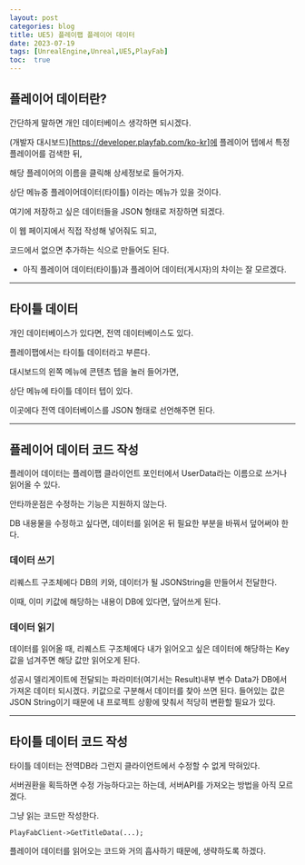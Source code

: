 ```yaml
---
layout: post
categories: blog
title: UE5) 플레이팹 플레이어 데이터
date: 2023-07-19
tags: [UnrealEngine,Unreal,UE5,PlayFab]
toc:  true
---
```


## 플레이어 데이터란?

간단하게 말하면 개인 데이터베이스 생각하면 되시겠다.

(개발자 대시보드)[https://developer.playfab.com/ko-kr]에 플레이어 텝에서 특정 플레이어를 검색한 뒤,

해당 플레이어의 이름을 클릭해 상세정보로 들어가자.

상단 메뉴중 플레이어데이터(타이틀) 이라는 메뉴가 있을 것이다.

여기에 저장하고 싶은 데이터들을 JSON 형태로 저장하면 되겠다.

이 웹 페이지에서 직접 작성해 넣어줘도 되고,

코드에서 없으면 추가하는 식으로 만들어도 된다.

* 아직 플레이어 데이터(타이틀)과 플레이어 데이터(게시자)의 차이는 잘 모르겠다.
-------------------------

## 타이틀 데이터

개인 데이터베이스가 있다면, 전역 데이터베이스도 있다.

플레이팹에서는 타이틀 데이터라고 부른다.

대시보드의 왼쪽 메뉴에 콘텐츠 텝을 눌러 들어가면,

상단 메뉴에 타이틀 데이터 텝이 있다.

이곳에다 전역 데이터베이스를 JSON 형태로 선언해주면 된다.

------------------------------

## 플레이어 데이터 코드 작성

플레이어 데이터는 플레이팹 클라이언트 포인터에서 UserData라는 이름으로 쓰거나 읽어올 수 있다.

안타까운점은 수정하는 기능은 지원하지 않는다.

DB 내용물을 수정하고 싶다면, 데이터를 읽어온 뒤 필요한 부분을 바꿔서 덮어써야 한다.

### 데이터 쓰기
<script src="https://gist.github.com/bu30808/29bb67925f07d72ed2f11b6de4760dbe.js"></script>
리퀘스트 구조체에다 DB의 키와, 데이터가 될 JSONString을 만들어서 전달한다.

이때, 이미 키값에 해당하는 내용이 DB에 있다면, 덮어쓰게 된다.


### 데이터 읽기
<script src="https://gist.github.com/bu30808/73d559b73a0ebbef8790c4b6f91cdb08.js"></script>
데이터를 읽어올 때, 리퀘스트 구조체에다 내가 읽어오고 싶은 데이터에 해당하는 Key값을 넘겨주면 해당 값만 읽어오게 된다.

성공시 델리게이트에 전달되는 파라미터(여기서는 Result)내부 변수 Data가 DB에서 가져온 데이터 되시겠다.
키값으로 구분해서 데이터를 찾아 쓰면 된다.
들어있는 값은 JSON String이기 때문에 내 프로젝트 상황에 맞춰서 적당히 변환할 필요가 있다.

----------------------------

## 타이틀 데이터 코드 작성

타이틀 데이터는 전역DB라 그런지 클라이언트에서 수정할 수 없게 막혀있다.

서버권환을 획득하면 수정 가능하다고는 하는데, 서버API를 가져오는 방법을 아직 모르겠다.

그냥 읽는 코드만 작성한다.
```
PlayFabClient->GetTitleData(...);
```
플레이어 데이터를 읽어오는 코드와 거의 흡사하기 때문에, 생략하도록 하겠다.


